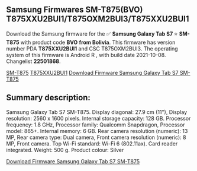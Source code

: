 <h2>Samsung Firmwares SM-T875(BVO) T875XXU2BUI1/T875OXM2BUI3/T875XXU2BUI1</h2>
Download the Samsung firmware for the ✅ <strong>Samsung Galaxy Tab S7 </strong> ⭐ <strong>SM-T875</strong> with product code <strong>BVO</strong> <strong> from Bolivia</strong>. This firmware has version number PDA <strong>T875XXU2BUI1</strong> and CSC T875OXM2BUI3. The operating system of this firmware is Android R , with build date 2021-10-08. Changelist <strong>22501868</strong>.


[SM-T875](https://samfirm.shop/samsung/model/SM-T875)
[T875XXU2BUI1](https://samfirm.shop/samsung/pda/T875XXU2BUI1)
[Download Firmware Samsung Galaxy Tab S7 SM-T875](https://samfirm.shop/samsung/firmware/463693)
<h2>Summary description:</h2>
<p>Samsung Galaxy Tab S7 SM-T875. Display diagonal: 27.9 cm (11"), Display resolution: 2560 x 1600 pixels. Internal storage capacity: 128 GB. Processor frequency: 1.8 GHz, Processor family: Qualcomm Snapdragon, Processor model: 865+. Internal memory: 6 GB. Rear camera resolution (numeric): 13 MP, Rear camera type: Dual camera, Front camera resolution (numeric): 8 MP, Front camera. Top Wi-Fi standard: Wi-Fi 6 (802.11ax). Card reader integrated. Weight: 500 g. Product colour: Silver</p>


[Download Firmware Samsung Galaxy Tab S7 SM-T875](https://samfirm.shop/samsung/firmware/463693)
